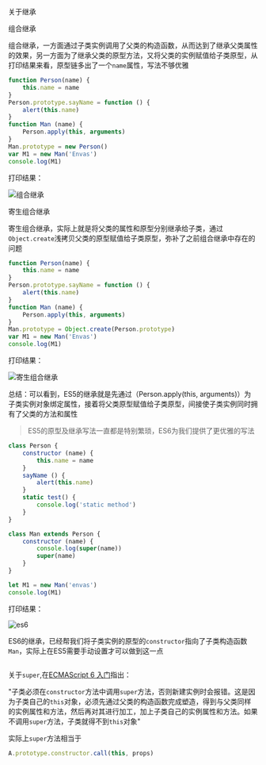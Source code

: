 关于继承

组合继承

组合继承，一方面通过子类实例调用了父类的构造函数，从而达到了继承父类属性的效果，另一方面为了继承父类的原型方法，又将父类的实例赋值给子类原型，从打印结果来看，原型链多出了一个`name`属性，写法不够优雅

```javascript
function Person(name) {
    this.name = name
}
Person.prototype.sayName = function () {
    alert(this.name)
}
function Man (name) {
    Person.apply(this, arguments)
}
Man.prototype = new Person()
var M1 = new Man('Envas')
console.log(M1)
```

打印结果：

![组合继承](https://s2.ax1x.com/2019/05/27/VVqA4P.png)



寄生组合继承

寄生组合继承，实际上就是将父类的属性和原型分别继承给子类，通过`Object.create`浅拷贝父类的原型赋值给子类原型，弥补了之前组合继承中存在的问题

```javascript
function Person(name) {
    this.name = name
}
Person.prototype.sayName = function () {
    alert(this.name)
}
function Man (name) {
    Person.apply(this, arguments)
}
Man.prototype = Object.create(Person.prototype)
var M1 = new Man('Envas')
console.log(M1)
```

打印结果：

![寄生组合继承](https://s2.ax1x.com/2019/05/27/VVXRrF.png)





总结：可以看到，ES5的继承就是先通过（Person.apply(this, arguments)）为子类实例对象绑定属性，接着将父类原型赋值给子类原型，间接使子类实例同时拥有了父类的方法和属性



> ES5的原型及继承写法一直都是特别繁琐，ES6为我们提供了更优雅的写法

```javascript
class Person {
    constructor (name) {
        this.name = name
    }
    sayName () {
        alert(this.name)
    }
    static test() {
        console.log('static method')
    }
}

class Man extends Person {
    constructor (name) {
        console.log(super(name))
        super(name)
    }
}

let M1 = new Man('envas')
console.log(M1)
```

打印结果：

![es6](https://s2.ax1x.com/2019/05/28/Veyt2t.png)

ES6的继承，已经帮我们将子类实例的原型的`constructor`指向了子类构造函数`Man`，实际上在ES5需要手动设置才可以做到这一点

```javascript

```

关于`super`,在[ECMAScript 6 入门](http://es6.ruanyifeng.com/)指出：

"子类必须在`constructor`方法中调用`super`方法，否则新建实例时会报错。这是因为子类自己的`this`对象，必须先通过父类的构造函数完成塑造，得到与父类同样的实例属性和方法，然后再对其进行加工，加上子类自己的实例属性和方法。如果不调用`super`方法，子类就得不到`this`对象"

实际上`super`方法相当于

```javascript
A.prototype.constructor.call(this, props)
```







